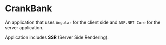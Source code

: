 # CrankBank

An application that uses `Angular` for the client side and `ASP.NET Core` for the server application. 

Application includes **SSR** (Server Side Rendering).
